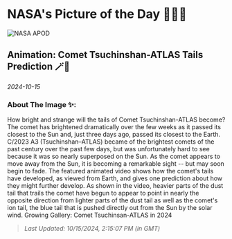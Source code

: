 
# NASA's Picture of the Day 🧑‍🚀💫

  ![NASA APOD](undefined)
  
  ## Animation: Comet Tsuchinshan-ATLAS Tails Prediction 🪄🌌
  
  _2024-10-15_
  
  ### About The Image ✨: 
  
  How bright and strange will the tails of Comet Tsuchinshan-ATLAS become? The comet has brightened dramatically over the few weeks as it passed its closest to the Sun and, just three days ago, passed its closest to the Earth. C/2023 A3 (Tsuchinshan–ATLAS) became of the brightest comets of the past century over the past few days, but was unfortunately hard to see because it was so nearly superposed on the Sun.  As the comet appears to move away from the Sun, it is becoming a remarkable sight -- but may soon begin to fade.  The featured animated video shows how the comet's tails have developed, as viewed from Earth, and gives one prediction about how they might further develop. As shown in the video, heavier parts of the  dust tail that trails the comet have begun to appear to point in nearly the opposite direction from lighter parts of the dust tail as well as the comet's  ion tail, the blue tail that is pushed directly out from the Sun by the solar wind.   Growing Gallery: Comet Tsuchinsan-ATLAS in 2024
  
  
  
  > _Last Updated: 10/15/2024, 2:15:07 PM (in GMT)_
  